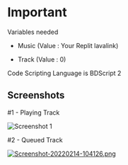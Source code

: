 # Important

Variables needed

- Music (Value : Your Replit lavalink)

- Track (Value : 0)


Code Scripting Language is BDScript 2

## Screenshots
#1 - Playing Track

![Screenshot 1](https://i.postimg.cc/1X5qVy64/Screenshot-20220214-103017.png)

#2 - Queued Track

[![Screenshot-20220214-104126.png](https://i.postimg.cc/BbkVnSwf/Screenshot-20220214-104126.png)](https://postimg.cc/V09R788K)
